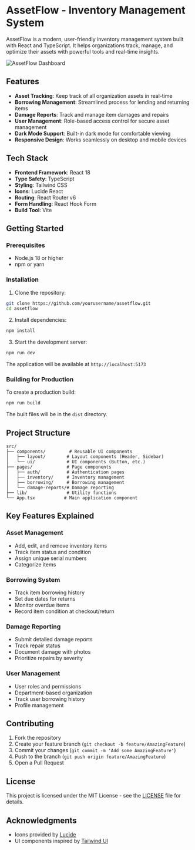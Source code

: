 # AssetFlow - Inventory Management System

AssetFlow is a modern, user-friendly inventory management system built with React and TypeScript. It helps organizations track, manage, and optimize their assets with powerful tools and real-time insights.

![AssetFlow Dashboard](https://images.unsplash.com/photo-1460925895917-afdab827c52f?auto=format&fit=crop&q=80&w=1200&h=600)

## Features

- **Asset Tracking**: Keep track of all organization assets in real-time
- **Borrowing Management**: Streamlined process for lending and returning items
- **Damage Reports**: Track and manage item damages and repairs
- **User Management**: Role-based access control for secure asset management
- **Dark Mode Support**: Built-in dark mode for comfortable viewing
- **Responsive Design**: Works seamlessly on desktop and mobile devices

## Tech Stack

- **Frontend Framework**: React 18
- **Type Safety**: TypeScript
- **Styling**: Tailwind CSS
- **Icons**: Lucide React
- **Routing**: React Router v6
- **Form Handling**: React Hook Form
- **Build Tool**: Vite

## Getting Started

### Prerequisites

- Node.js 18 or higher
- npm or yarn

### Installation

1. Clone the repository:
```bash
git clone https://github.com/yourusername/assetflow.git
cd assetflow
```

2. Install dependencies:
```bash
npm install
```

3. Start the development server:
```bash
npm run dev
```

The application will be available at `http://localhost:5173`

### Building for Production

To create a production build:

```bash
npm run build
```

The built files will be in the `dist` directory.

## Project Structure

```
src/
├── components/         # Reusable UI components
│   ├── layout/        # Layout components (Header, Sidebar)
│   └── ui/            # UI components (Button, etc.)
├── pages/             # Page components
│   ├── auth/          # Authentication pages
│   ├── inventory/     # Inventory management
│   ├── borrowing/     # Borrowing management
│   └── damage-reports/# Damage reporting
├── lib/               # Utility functions
└── App.tsx           # Main application component
```

## Key Features Explained

### Asset Management
- Add, edit, and remove inventory items
- Track item status and condition
- Assign unique serial numbers
- Categorize items

### Borrowing System
- Track item borrowing history
- Set due dates for returns
- Monitor overdue items
- Record item condition at checkout/return

### Damage Reporting
- Submit detailed damage reports
- Track repair status
- Document damage with photos
- Prioritize repairs by severity

### User Management
- User roles and permissions
- Department-based organization
- Track user borrowing history
- Profile management

## Contributing

1. Fork the repository
2. Create your feature branch (`git checkout -b feature/AmazingFeature`)
3. Commit your changes (`git commit -m 'Add some AmazingFeature'`)
4. Push to the branch (`git push origin feature/AmazingFeature`)
5. Open a Pull Request

## License

This project is licensed under the MIT License - see the [LICENSE](LICENSE) file for details.

## Acknowledgments

- Icons provided by [Lucide](https://lucide.dev)
- UI components inspired by [Tailwind UI](https://tailwindui.com)